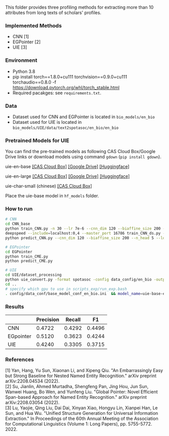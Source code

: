 This folder provides three profiling methods for extracting more than 10 attributes from long texts of scholars' profiles.

### Implemented Methods
- CNN [1]
- EGPointer [2]
- UIE [3]  

### Environment
- Python 3.8
- pip install torch==1.8.0+cu111 torchvision==0.9.0+cu111 torchaudio==0.8.0 -f https://download.pytorch.org/whl/torch_stable.html
- Required pacakges: see `requirements.txt`.

### Data
- Dataset used for CNN and EGPointer is located in `bio_models/en_bio`
- Dataset used for UIE is located in `bio_models/UIE/data/text2spotasoc/en_bio/en_bio`


### Pretrained Models for UIE
You can find the pre-trained models as following CAS Cloud Box/Google Drive links or download models using command `gdown` (`pip install gdown`).

uie-en-base [[CAS Cloud Box]](https://pan.cstcloud.cn/s/w2hTaHYaRWw) [[Google Drive]](https://drive.google.com/file/d/12Dkh6KLDPvXrkQ1I-1xLqODQSYjkwnvs/view) [[Huggingface]](https://huggingface.co/luyaojie/uie-base-en)

uie-en-large [[CAS Cloud Box]](https://pan.cstcloud.cn/s/2vrXYBVTbk) [[Google Drive]](https://drive.google.com/file/d/15OFkWw8kJA1k2g_zehZ0pxcjTABY2iF1/view) [[Huggingface]](https://huggingface.co/luyaojie/uie-large-en)

uie-char-small (chinese) [[CAS Cloud Box]](https://pan.cstcloud.cn/s/J7HOsDHHQHY)

Place the uie-base model in `hf_models` folder.


### How to run
```bash
# CNN
cd CNN_base
python train_CNN.py -n 30 --lr 7e-6 --cnn_dim 120 --biaffine_size 200 --n_head 5 -b 16 --logit_drop 0.1 --cnn_depth 3
deepspeed --include=localhost:0,4 --master_port 16786 train_CNN_ds.py -n 30 --lr 7e-6 --cnn_dim 120 --biaffine_size 200 --n_head 5 -b 8 --logit_drop 0.1 --cnn_depth 3
python predict_CNN.py --cnn_dim 120 --biaffine_size 200 --n_head 5 --logit_drop 0.1 --cnn_depth 3

# EGPointer
cd EGPointer
python train_CME.py
python predict_CME.py

# UIE
cd UIE/dataset_processing
python uie_convert.py -format spotasoc -config data_config/en_bio -output en_bio
cd ..
# specify which gpu to use in scripts_exp/run_exp.bash
. config/data_conf/base_model_conf_en_bio.ini  && model_name=uie-base-en dataset_name=en_bio/en_bio bash scripts_exp/run_exp.bash

```

### Results
|       | Precision | Recall  |  F1  |
|-------|-------|-----|-----|
| CNN   | 0.4722 | 0.4292 |0.4496 |
| EGpointer | 0.5120 | 0.3623 | 0.4244 |
| UIE   | 0.4240 | 0.3305 | 0.3715 |

### References
[1] Yan, Hang, Yu Sun, Xiaonan Li, and Xipeng Qiu. "An Embarrassingly Easy but Strong Baseline for Nested Named Entity Recognition." arXiv preprint arXiv:2208.04534 (2022).  
[2] Su, Jianlin, Ahmed Murtadha, Shengfeng Pan, Jing Hou, Jun Sun, Wanwei Huang, Bo Wen, and Yunfeng Liu. "Global Pointer: Novel Efficient Span-based Approach for Named Entity Recognition." arXiv preprint arXiv:2208.03054 (2022).  
[3] Lu, Yaojie, Qing Liu, Dai Dai, Xinyan Xiao, Hongyu Lin, Xianpei Han, Le Sun, and Hua Wu. "Unified Structure Generation for Universal Information Extraction." In Proceedings of the 60th Annual Meeting of the Association for Computational Linguistics (Volume 1: Long Papers), pp. 5755-5772. 2022.
  
